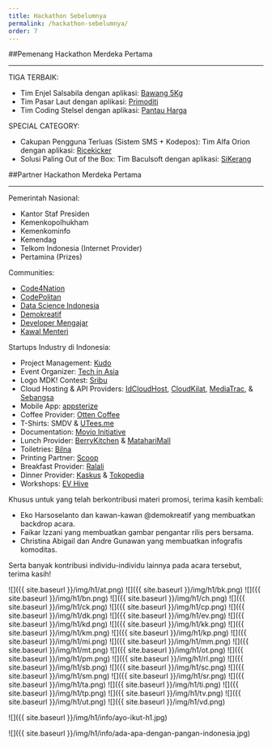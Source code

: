 ```yaml
---
title: Hackathon Sebelumnya
permalink: /hackathon-sebelumnya/
order: 7
---
```


##Pemenang Hackathon Merdeka Pertama
- - -
TIGA TERBAIK:

- Tim Enjel Salsabila dengan aplikasi: [Bawang 5Kg](https://code4nation.id/c/mdk/tim-5kg)
- Tim Pasar Laut dengan aplikasi: [Primoditi](https://code4nation.id/c/mdk/tim-primoditi)
- Tim Coding Stelsel dengan aplikasi: [Pantau Harga](https://code4nation.id/c/mdk/tim-coding-stelsel)

SPECIAL CATEGORY:

- Cakupan Pengguna Terluas (Sistem SMS + Kodepos): Tim Alfa Orion dengan aplikasi: [Ricekicker](https://code4nation.id/c/mdk/tim-alpha-orion)
- Solusi Paling Out of the Box: Tim Baculsoft dengan aplikasi: [SiKerang](https://code4nation.id/c/mdk/tim-baculsoft)

##Partner Hackathon Merdeka Pertama
- - -

Pemerintah Nasional:

- Kantor Staf Presiden 
- Kemenkopolhukham
- Kemenkominfo
- Kemendag
- Telkom Indonesia (Internet Provider)
- Pertamina (Prizes)

Communities:

- [Code4Nation](http://code4nation.id)
- [CodePolitan](http://codepolitan.com)
- [Data Science Indonesia](https://datascience.or.id)
- [Demokreatif](https://www.facebook.com/demokreatif)
- [Developer Mengajar](http://teknojurnal.com/developer-mengajar)
- [Kawal Menteri](http://kawalmenteri.org)

Startups Industry di Indonesia:

- Project Management: [Kudo](http://kudo.co.id)
- Event Organizer: [Tech in Asia](https://id.techinasia.com)
- Logo MDK! Contest: [Sribu](https://sribu.com)
- Cloud Hosting & API Providers: [IdCloudHost](https://idcloudhost.com), [CloudKilat](http://cloudkilat.id), [MediaTrac](http://mediatrac.co.id), & [Sebangsa](https://sebangsa.com)
- Mobile App: [appsterize](http://appsterize.com)
- Coffee Provider: [Otten Coffee](http://ottencoffee.co.id)
- T-Shirts: SMDV & [UTees.me](https://utees.me)
- Documentation: [Movio Initiative](http://movio-initiative.net)
- Lunch Provider: [BerryKitchen](http://berrykitchen.com) & [MatahariMall](https://mataharimall.com)
- Toiletries: [Bilna](http://bilna.com)
- Printing Partner: [Scoop](http://getscoop.com)
- Breakfast Provider: [Ralali](http://ralali.com)
- Dinner Provider: [Kaskus](https://kaskus.co.id) & [Tokopedia](https://tokopedia.com)
- Workshops: [EV Hive](https://www.facebook.com/East-Ventures-Hive-1768128830080613/timeline/)

Khusus untuk yang telah berkontribusi materi promosi, terima kasih kembali:

- Eko Harsoselanto dan kawan-kawan @demokreatif yang membuatkan backdrop acara.
- Faikar Izzani yang membuatkan gambar pengantar rilis pers bersama.
- Christina Abigail dan Andre Gunawan yang membuatkan infografis komoditas.

Serta banyak kontribusi individu-individu lainnya pada acara tersebut, terima kasih!

![]({{ site.baseurl }}/img/h1/at.png)
![]({{ site.baseurl }}/img/h1/bk.png)
![]({{ site.baseurl }}/img/h1/bn.png)
![]({{ site.baseurl }}/img/h1/ch.png)
![]({{ site.baseurl }}/img/h1/ck.png)
![]({{ site.baseurl }}/img/h1/cp.png)
![]({{ site.baseurl }}/img/h1/dk.png)
![]({{ site.baseurl }}/img/h1/ev.png)
![]({{ site.baseurl }}/img/h1/kd.png)
![]({{ site.baseurl }}/img/h1/kk.png)
![]({{ site.baseurl }}/img/h1/km.png)
![]({{ site.baseurl }}/img/h1/kp.png)
![]({{ site.baseurl }}/img/h1/mi.png)
![]({{ site.baseurl }}/img/h1/mm.png)
![]({{ site.baseurl }}/img/h1/mt.png)
![]({{ site.baseurl }}/img/h1/ot.png)
![]({{ site.baseurl }}/img/h1/pm.png)
![]({{ site.baseurl }}/img/h1/rl.png)
![]({{ site.baseurl }}/img/h1/sb.png)
![]({{ site.baseurl }}/img/h1/sc.png)
![]({{ site.baseurl }}/img/h1/sm.png)
![]({{ site.baseurl }}/img/h1/sr.png)
![]({{ site.baseurl }}/img/h1/ta.png)
![]({{ site.baseurl }}/img/h1/ti.png)
![]({{ site.baseurl }}/img/h1/tp.png)
![]({{ site.baseurl }}/img/h1/tv.png)
![]({{ site.baseurl }}/img/h1/ut.png)
![]({{ site.baseurl }}/img/h1/vd.png)

![]({{ site.baseurl }}/img/h1/info/ayo-ikut-h1.jpg)

![]({{ site.baseurl }}/img/h1/info/ada-apa-dengan-pangan-indonesia.jpg)
